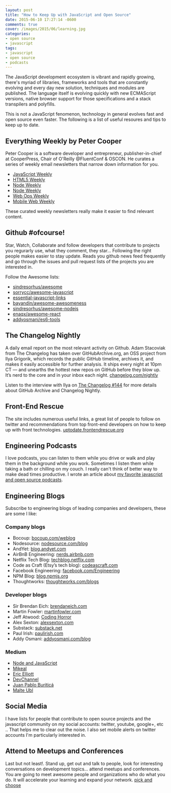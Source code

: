 ```yaml
---
layout: post
title: "How to Keep Up with JavaScript and Open Source"
date: 2015-06-10 17:27:14 -0600
comments: true
cover: /images/2015/06/learning.jpg
categories: 
- open source
- javascript
tags:
- javascript
- open source
- podcasts
---
```


The JavaScript development ecosystem is vibrant and rapidly growing, there's myriad of libraries, frameworks and tools that are constantly evolving and every day new solution, techniques and modules are published. The language itself is evolving quickly with new ECMAScript versions, native browser support for those specifications and a stack transpilers and polyfills. 

This is not a JavaScript fenomenon, technology in general evolves fast and open source even faster. The following is a list of useful resoures and tips to keep up to date.
<!--more-->
## Everything Weekly by Peter Cooper 
Peter Cooper is a software developer and entrepreneur, publisher-in-chief at CooperPress, Chair of O'Reilly @FluentConf & OSCON. He curates a series of weekly email newsletters that narrow down information for you.    
- [JavaScript Weekly](http://javascriptweekly.com/)   
- [HTML5 Weekly](http://html5weekly.com/)   
- [Node Weekly](http://nodeweekly.com/)   
- [Node Weekly](http://nodeweekly.com/)   
- [Web Ops Weekly](http://webopsweekly.com/)   
- [Mobile Web Weekly](http://mobilewebweekly.co/)   

These curated weekly newsletters really make it easier to find relevant content.

## Github #ofcourse!   
Star, Watch, Collaborate and follow developers that contribute to projects you regurarly use, what they comment, they star... Following the right people makes easier to stay update. Reads you github news feed frequently and go through the issues and pull request lists of the projects you are interested in. 

Follow the Awesome lists:    
- [sindresorhus/awesome](https://github.com/sindresorhus/awesome)   
- [sorrycc/awesome-javascript](https://github.com/sorrycc/awesome-javascript)   
- [essential-javascript-links](https://github.com/ericelliott/essential-javascript-links)   
- [bayandin/awesome-awesomeness](https://github.com/bayandin/awesome-awesomeness)   
- [sindresorhus/awesome-nodejs](https://github.com/sindresorhus/awesome-nodejs)   
- [enaqx/awesome-react](https://github.com/enaqx/awesome-react)   
- [addyosmani/es6-tools](https://github.com/addyosmani/es6-tools)

## The Changelog Nightly
A daily email report on the most relevant activity on Github. Adam Stacoviak from The Changelog has taken over GitHubArchive.org, an OSS project from Ilya Grigorik, which records the public GitHub timeline, archives it, and makes it easily accessible for further analysis. It ships every night at 10pm CT — and unearths the hottest new repos on GitHub before they blow up. It’s nerd to the core and in your inbox each night. [changelog.com/nightly](https://changelog.com/nightly/)

Listen to the interview with Ilya on [The Changelog #144](http://thechangelog.com/144) for more details about GitHub Archive and Changelog Nightly.

## Front-End Rescue
The site includes numerous useful links, a great list of people to follow on twitter and recommendations from top front-end developers on how to keep up with front technologies. [uptodate.frontendrescue.org](http://uptodate.frontendrescue.org/) 

## Engineering Podcasts
I love podcasts, you can listen to them while you drive or walk and play them in the background while you work. Sometimes I listen them while taking a bath or chilling on my couch. I really can't think of better way to make dead times productive. I wrote an article about [my favorite javascript and open source podcasts](/blog/2012/recommended-podcasts-screencasts-and-blogs/).

## Engineering Blogs

Subscribe to engineering blogs of leading companies and developers, these are some I like:

### Company blogs  
- Bocoup: [bocoup.com/weblog](http://bocoup.com/weblog/)   
- Nodesource: [nodesource.com/blog](https://nodesource.com/blog)   
- AndYet: [blog.andyet.com](https://blog.andyet.com/)   
- AirBnB Engineering: [nerds.airbnb.com](http://nerds.airbnb.com/)   
- Netflix Tech Blog: [techblog.netflix.com](http://techblog.netflix.com)   
- Code as Craft (Etsy’s tech blog): [codeascraft.com](http://codeascraft.com)   
- Facebook Engineering: [facebook.com/Engineering](http://facebook.com/Engineering)   
- NPM Blog: [blog.npmjs.org](http://blog.npmjs.org/)   
- Thoughtworks: [thoughtworks.com/blogs](http://www.thoughtworks.com/blogs)   

### Developer blogs   
- Sir Brendan Eich: [brendaneich.com](https://brendaneich.com/)   
- Martin Fowler: [martinfowler.com](http://martinfowler.com/)   
- Jeff Atwood: [Coding Horror](http://blog.codinghorror.com/)   
- Alex Sexton: [alexsexton.com](https://alexsexton.com/)   
- Substack: [substack.net](http://substack.net/)   
- Paul Irish: [paulirish.com](http://paulirish.com)   
- Addy Osmani: [addyosmani.com/blog](http://addyosmani.com/blog/)   

### Medium   
- [Node and JavaScript](https://medium.com/node-js-javascript)   
- [Mikeal](https://medium.com/@mikeal)
- [Eric Elliott](https://medium.com/@_ericelliott)
- [DevChannel](https://medium.com/dev-channel)
- [Juan Pablo Buriticá](https://medium.com/@buritica)
- [Malte Ubl](https://medium.com/@cramforce)

## Social Media   
I have lists for people that contribute to open source projects and the javascript community on my social accounts: twitter, youtube, google+, etc .. That helps me to clear out the noise. I also set mobile alerts on twitter accounts I'm particularly interested in.
 
## Attend to Meetups and Conferences  
Last but not least!. Stand up, get out and talk to people, look for interesting conversations on development topics… attend meetups and conferences. You are going to meet awesome people and organizations who do what you do. It will accelerate your learning and expand your network. [pick and choose](http://jsconf.com/)


